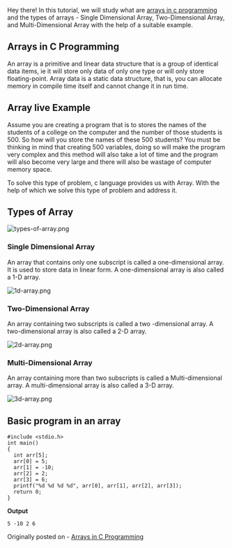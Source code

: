 Hey there! In this tutorial, we will study what are  [arrays in c programming](https://usemynotes.com/what-are-arrays-in-c-programming/)  and the types of arrays - Single Dimensional Array, Two-Dimensional Array, and Multi-Dimensional Array with the help of a suitable example.

## Arrays in C Programming
An array is a primitive and linear data structure that is a group of identical data items, ie it will store only data of only one type or will only store floating-point. Array data is a static data structure, that is, you can allocate memory in compile time itself and cannot change it in run time.

## Array live Example
Assume you are creating a program that is to stores the names of the students of a college on the computer and the number of those students is 500. So how will you store the names of these 500 students? You must be thinking in mind that creating 500 variables, doing so will make the program very complex and this method will also take a lot of time and the program will also become very large and there will also be wastage of computer memory space.

To solve this type of problem, c language provides us with Array. With the help of which we solve this type of problem and address it.

## Types of Array

![types-of-array.png](https://cdn.hashnode.com/res/hashnode/image/upload/v1615091776231/Pqpsq_aAR.png)

### Single Dimensional Array
An array that contains only one subscript is called a one-dimensional array. It is used to store data in linear form. A one-dimensional array is also called a 1-D array.

![1d-array.png](https://cdn.hashnode.com/res/hashnode/image/upload/v1615091790235/ZXtATiZoA.png)

### Two-Dimensional Array
An array containing two subscripts is called a two -dimensional array. A two-dimensional array is also called a 2-D array.

![2d-array.png](https://cdn.hashnode.com/res/hashnode/image/upload/v1615091806166/aXfwXK6H1.png)

### Multi-Dimensional Array
An array containing more than two subscripts is called a Multi-dimensional array. A multi-dimensional array is also called a 3-D array.

![3d-array.png](https://cdn.hashnode.com/res/hashnode/image/upload/v1615091817923/SwEkJEVIt.png)

## Basic program in an array

```
#include <stdio.h>
int main()
{
  int arr[5];
  arr[0] = 5;
  arr[1] = -10;
  arr[2] = 2;
  arr[3] = 6; 
  printf("%d %d %d %d", arr[0], arr[1], arr[2], arr[3]);
  return 0;
}
```
**Output**
```
5 -10 2 6
```
Originally posted on - [Arrays in C Programming](https://alimammiya.hashnode.dev/arrays-in-c-programming)
